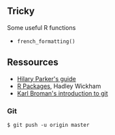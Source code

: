 
## Tricky

Some useful R functions

* `french_formatting()` 

## Ressources

* [Hilary Parker's guide](http://hilaryparker.com/2014/04/29/writing-an-r-package-from-scratch/)
* [R Packages](http://r-pkgs.had.co.nz/), Hadley Wickham
* [Karl Broman's introduction to git](http://kbroman.org/github_tutorial/)

### Git

    $ git push -u origin master

